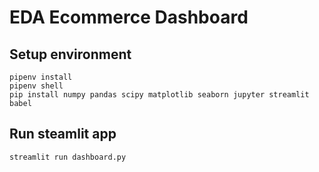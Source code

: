 # EDA Ecommerce Dashboard

## Setup environment

```
pipenv install
pipenv shell
pip install numpy pandas scipy matplotlib seaborn jupyter streamlit babel
```

## Run steamlit app

```
streamlit run dashboard.py
```
